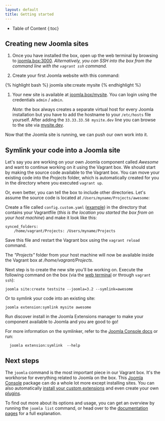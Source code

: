 ```yaml
---
layout: default
title: Getting started
---
```


* Table of Content
{:toc}

## Creating new Joomla sites

1. Once you have installed the box, open up the web terminal by browsing to [joomla.box:3000](http://joomla.box:3000). _Alternatively, you can SSH into the box from the command line with the `vagrant ssh` command._

1. Create your first Joomla website with this command:

{% highlight bash %}
joomla site:create mysite
{% endhighlight %}

1. Your new site is available at [joomla.box/mysite](http://joomla.box/mysite). You can login using the credentials  `admin` / `admin`.

    _Note_: the box always creates a separate virtual host for every Joomla installation but you have to add the hostname to your `/etc/hosts` file yourself. After adding the `33.33.33.58 mysite.dev` line you can browse to the site via [mysite.dev](http://mysite.dev).

Now that the Joomla site is running, we can push our own work into it.

## Symlink your code into a Joomla site

Let's say you are working on your own Joomla component called _Awesome_ and want to continue working on it using the Vagrant box. We should start by making the source code available to the Vagrant box. You can move your existing code into the _Projects_ folder, which is automatically created for you in the directory where you executed `vagrant up`.

Or, even better, you can tell the box to include other directories. Let's assume the source code is located at `/Users/myname/Projects/awesome`:

Create a file called `config.custom.yaml` ([example](https://github.com/joomlatools/joomla-vagrant/blob/master/config.custom.yaml-dist)) in the directory that contains your Vagrantfile (_this is the location you started the box from on your host machine_) and make it look like this:

    synced_folders:
        /home/vagrant/Projects: /Users/myname/Projects

Save this file and restart the Vagrant box using the `vagrant reload` command.

The _"Projects"_ folder from your host machine will now be available inside the Vagrant box at _/home/vagrant/Projects_.

Next step is to create the new site you'll be working on. Execute the following command on the box (via the [web terminal](http://joomla.box:3000) or through `vagrant ssh`):

    joomla site:create testsite --joomla=3.2 --symlink=awesome

Or to symlink your code into an existing site:

    joomla extension:symlink mysite awesome

Run discover install in the Joomla Extensions manager to make your component available to Joomla and you are good to go!

For more information on the symlinker, refer to the [Joomla Console docs](../console/2-usage.html) or run:

      joomla extension:symlink  --help

## Next steps

The `joomla` command is the most important piece in our Vagrant box. It's the workhorse for everything related to Joomla on the box. This [Joomla Console](../console.html) package can do a whole lot more except installing sites. You can also automatically [install your custom extensions](../console/2-usage.html#install-joomla-extensions) and even create your own [plugins](../console/3-plugins.html).

To find out more about its options and usage, you can get an overview by running the `joomla list` command, or head over to the [documentation pages](../console/2-usage.html) for a full explanation.
